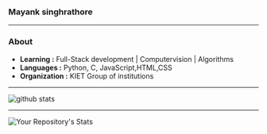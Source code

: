 ### Mayank singhrathore    
---------------------------------------------------------------------------------------------------------------------------------------------------------------------------------
### About

-  **Learning :** Full-Stack development  | Computervision | Algorithms
-  **Languages :** Python, C, JavaScript,HTML,CSS
-  **Organization :** KIET Group of institutions

---------------------------------------------------------------------------------------------------------------------------------------------------------------------------------

![github stats](https://github-readme-stats.vercel.app/api?username=mayanksinghrathore&show_icons=true)

---------------------------------------------------------------------------------------------------------------------------------------------------------------------------------
![Your Repository's Stats](https://github-readme-stats.vercel.app/api/top-langs/?username=Tanu-N-Prabhu&theme=blue-green)
